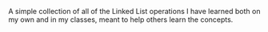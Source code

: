 A simple collection of all of the Linked List operations I have learned both on my own and in my classes, meant to help others learn the concepts. 